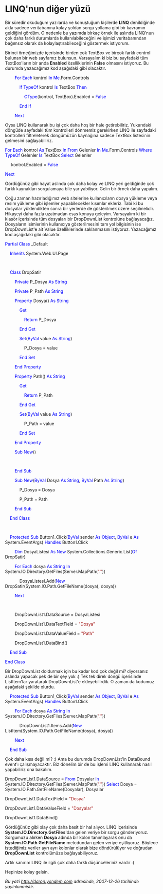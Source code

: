 # LINQ'nun diğer yüzü 

Bir süredir okuduğum yazılarda ve konuştuğum kişilerde **LINQ**
denildiğinde akla sadece veritabanına kolay yoldan sorgu yollama gibi
bir kavramın geldiğini gördüm. O nedenle bu yazımda birkaç örnek ile
aslında LINQ'nun çok daha farklı durumlarda kullanılabileceğini ve
işimizi veritabanından bağımsız olarak da kolaylaştırabileceğini
göstermek istiyorum.

Birinci örneğimizde içerisinde birden çok TextBox ve birçok farklı
control bulunan bir web sayfamız bulunsun. Varsayalım ki biz bu
sayfadaki tüm TextBox'ların bir anda **Enabled** özelliklerinin
**False** olmasını istiyoruz. Bu durumda yazacağımız kod aşağıdaki gibi
olacaktır.

        <span style="color: blue;">For</span> <span
style="color: blue;">Each</span> kontrol <span
style="color: blue;">In</span> <span
style="color: blue;">Me</span>.Form.Controls

            <span style="color: blue;">If</span> <span
style="color: blue;">TypeOf</span> kontrol <span
style="color: blue;">Is</span> TextBox <span
style="color: blue;">Then</span>

                <span style="color: blue;">CType</span>(kontrol,
TextBox).Enabled = <span style="color: blue;">False</span>

            <span style="color: blue;">End</span> <span
style="color: blue;">If</span>

        <span style="color: blue;">Next</span>

Oysa LINQ kullanarak bu işi çok daha hoş bir hale getirebiliriz.
Yukarıdaki döngüde sayfadaki tüm kontrolleri dönmemiz gerekirken LINQ
ile sayfadaki kontrolleri filtreleterek döngümüzün kaynağına sadece
TextBox listesinin gelmesini sağlayabiliriz.

<span style="color: blue;">For</span> <span
style="color: blue;">Each</span> kontrol <span
style="color: blue;">As</span> TextBox <span
style="color: blue;">In</span> <span style="color: blue;">From</span>
Gelenler <span style="color: blue;">In</span> <span
style="color: blue;">Me</span>.Form.Controls <span
style="color: blue;">Where</span> <span
style="color: blue;">TypeOf</span> Gelenler <span
style="color: blue;">Is</span> TextBox <span
style="color: blue;">Select</span> Gelenler

     kontrol.Enabled = <span style="color: blue;">False</span>

<span style="color: blue;">Next</span>

Gördüğünüz gibi hayat aslında çok daha kolay ve LINQ yeri geldiğinde çok
farklı kaynakları sorgulamaya bile yarıyabiliyor. Gelin bir örnek daha
yapalım.

Çoğu zaman hazırladığımız web sitelerine kullanıcıların dosya yükleme
veya resim yükleme gibi işlemler yapabilecekler kısımlar ekleriz. Tabi
ki bu dosyalar yüklendikten sonra bir yerlerde de gösterilmek üzere
seçilmelidir. Hikayeyi daha fazla uzatmadan esas konuya geleyim.
Varsayalım ki bir klasör içerisinde tüm dosyaları bir DropDownList
kontrolüne bağlayacağız. Dosyaların isimlerinin kullanıcıya
gösterilmesini tam yol bilgisinin ise DropDownList'e ait Value
özelliklerinde saklanmasını istiyoruz. Yazacağımız kod aşağıdaki gibi
olacaktır.

<span style="color: blue;">Partial</span> <span
style="color: blue;">Class</span> \_Default

    <span style="color: blue;">Inherits</span> System.Web.UI.Page

 

    <span style="color: blue;">Class</span> DropSatir

        <span style="color: blue;">Private</span> P\_Dosya <span
style="color: blue;">As</span> <span style="color: blue;">String</span>

        <span style="color: blue;">Private</span> P\_Path <span
style="color: blue;">As</span> <span style="color: blue;">String</span>

        <span style="color: blue;">Property</span> Dosya() <span
style="color: blue;">As</span> <span style="color: blue;">String</span>

            <span style="color: blue;">Get</span>

                <span style="color: blue;">Return</span> P\_Dosya

            <span style="color: blue;">End</span> <span
style="color: blue;">Get</span>

            <span style="color: blue;">Set</span>(<span
style="color: blue;">ByVal</span> value <span
style="color: blue;">As</span> <span style="color: blue;">String</span>)

                P\_Dosya = value

            <span style="color: blue;">End</span> <span
style="color: blue;">Set</span>

        <span style="color: blue;">End</span> <span
style="color: blue;">Property</span>

        <span style="color: blue;">Property</span> Path() <span
style="color: blue;">As</span> <span style="color: blue;">String</span>

            <span style="color: blue;">Get</span>

                <span style="color: blue;">Return</span> P\_Path

            <span style="color: blue;">End</span> <span
style="color: blue;">Get</span>

            <span style="color: blue;">Set</span>(<span
style="color: blue;">ByVal</span> value <span
style="color: blue;">As</span> <span style="color: blue;">String</span>)

                P\_Path = value

            <span style="color: blue;">End</span> <span
style="color: blue;">Set</span>

        <span style="color: blue;">End</span> <span
style="color: blue;">Property</span>

        <span style="color: blue;">Sub</span> <span
style="color: blue;">New</span>()

 

        <span style="color: blue;">End</span> <span
style="color: blue;">Sub</span>

        <span style="color: blue;">Sub</span> <span
style="color: blue;">New</span>(<span style="color: blue;">ByVal</span>
Dosya <span style="color: blue;">As</span> <span
style="color: blue;">String</span>, <span
style="color: blue;">ByVal</span> Path <span
style="color: blue;">As</span> <span style="color: blue;">String</span>)

            P\_Dosya = Dosya

            P\_Path = Path

        <span style="color: blue;">End</span> <span
style="color: blue;">Sub</span>

    <span style="color: blue;">End</span> <span
style="color: blue;">Class</span>

 

    <span style="color: blue;">Protected</span> <span
style="color: blue;">Sub</span> Button1\_Click(<span
style="color: blue;">ByVal</span> sender <span
style="color: blue;">As</span> <span style="color: blue;">Object</span>,
<span style="color: blue;">ByVal</span> e <span
style="color: blue;">As</span> System.EventArgs) <span
style="color: blue;">Handles</span> Button1.Click

        <span style="color: blue;">Dim</span> DosyaListesi <span
style="color: blue;">As</span> <span style="color: blue;">New</span>
System.Collections.Generic.List(<span style="color: blue;">Of</span>
DropSatir)

        <span style="color: blue;">For</span> <span
style="color: blue;">Each</span> dosya <span
style="color: blue;">As</span> <span style="color: blue;">String</span>
<span style="color: blue;">In</span>
System.IO.Directory.GetFiles(Server.MapPath(<span
style="color: #a31515;">"."</span>))

            DosyaListesi.Add(<span style="color: blue;">New</span>
DropSatir(System.IO.Path.GetFileName(dosya), dosya))

        <span style="color: blue;">Next</span>

 

        DropDownList1.DataSource = DosyaListesi

        DropDownList1.DataTextField = <span
style="color: #a31515;">"Dosya"</span>

        DropDownList1.DataValueField = <span
style="color: #a31515;">"Path"</span>

        DropDownList1.DataBind()

    <span style="color: blue;">End</span> <span
style="color: blue;">Sub</span>

<span style="color: blue;">End</span> <span
style="color: blue;">Class</span>

Bir DropDownList doldurmak için bu kadar kod çok değil mi? diyorsanız
aslında yapacak pek de bir şey yok :) Tek tek direk döngü içerisinde
ListItem'lar yaratarak DropDownList'e ekleyebilirdik. O zaman da kodumuz
aşağıdaki şekilde olurdu.

    <span style="color: blue;">Protected</span> <span
style="color: blue;">Sub</span> Button1\_Click(<span
style="color: blue;">ByVal</span> sender <span
style="color: blue;">As</span> <span style="color: blue;">Object</span>,
<span style="color: blue;">ByVal</span> e <span
style="color: blue;">As</span> System.EventArgs) <span
style="color: blue;">Handles</span> Button1.Click

        <span style="color: blue;">For</span> <span
style="color: blue;">Each</span> dosya <span
style="color: blue;">As</span> <span style="color: blue;">String</span>
<span style="color: blue;">In</span>
System.IO.Directory.GetFiles(Server.MapPath(<span
style="color: #a31515;">"."</span>))

            DropDownList1.Items.Add(<span
style="color: blue;">New</span>
ListItem(System.IO.Path.GetFileName(dosya), dosya))

        <span style="color: blue;">Next</span>

    <span style="color: blue;">End</span> <span
style="color: blue;">Sub</span>

Çok daha kısa değil mi? :) Ama bu durumda DropDownList'in DataBound
event'ı çalışmayacaktır. Biz dönelim bir de bu işlemi LINQ kullanarak
nasıl yapabiliriz ona bakalım.

DropDownList1.DataSource = <span style="color: blue;">From</span>
Dosyalar <span style="color: blue;">In</span>
System.IO.Directory.GetFiles(Server.MapPath(<span
style="color: #a31515;">"."</span>)) <span
style="color: blue;">Select</span> Dosya =
System.IO.Path.GetFileName(Dosyalar), Dosyalar

DropDownList1.DataTextField = <span
style="color: #a31515;">"Dosya"</span>

DropDownList1.DataValueField = <span
style="color: #a31515;">"Dosyalar"</span>

DropDownList1.DataBind()

Gördüğünüz gibi olay çok daha basit bir hal alıyor. LINQ içerisinde
**System.IO.Directory.GetFiles**'dan gelen veriye bir sorgu
gönderiyoruz. Sorgumuzu alırken **Dosya** adında bir kolon tanımlayarak
onu da **System.IO.Path.GetFileName** metodundan gelen veriye
eşitliyoruz. Böylece istediğimiz veriler ayrı ayrı kolonlar olarak bize
döndürülüyor ve doğrudan **DropDownList** kontrolümüze bağlayabiliyoruz.

Artık sanırım LINQ ile ilgili çok daha farklı düşünceleriniz vardır :)

Hepinize kolay gelsin.


*Bu yazi http://daron.yondem.com adresinde, 2007-12-26 tarihinde yayinlanmistir.*